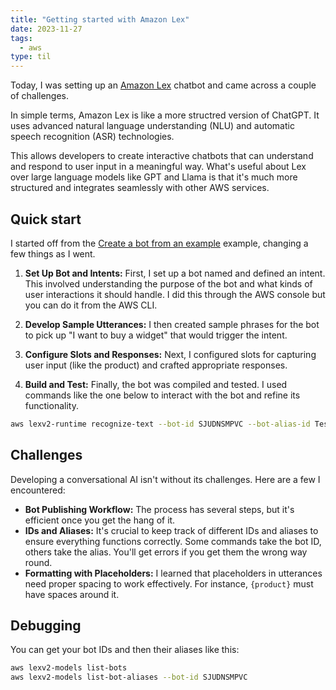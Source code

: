 ```yaml
---
title: "Getting started with Amazon Lex"
date: 2023-11-27
tags:
  - aws
type: til
---
```

Today, I was setting up an [Amazon Lex](https://docs.aws.amazon.com/lex/) chatbot and came across a couple of challenges.

In simple terms, Amazon Lex is like a more structred version of ChatGPT.
It uses advanced natural language understanding (NLU) and automatic speech recognition (ASR) technologies.

This allows developers to create interactive  chatbots that can understand and respond to user input in a meaningful way.
What's useful about Lex over large language models like GPT and Llama is that it's much more structured and integrates seamlessly with other AWS services.

## Quick start

I started off from the [Create a bot from an example](https://docs.aws.amazon.com/lexv2/latest/dg/exercise-1.html) example, changing a few things as I went.

1. **Set Up Bot and Intents:** First, I set up a bot named and defined an intent. This involved understanding the purpose of the bot and what kinds of user interactions it should handle. I did this through the AWS console but you can do it from the AWS CLI.

2. **Develop Sample Utterances:** I then created sample phrases for the bot to pick up "I want to buy a widget" that would trigger the intent.

3. **Configure Slots and Responses:** Next, I configured slots for capturing user input (like the product) and crafted appropriate responses.

4. **Build and Test:** Finally, the bot was compiled and tested. I used commands like the one below to interact with the bot and refine its functionality.

```bash
aws lexv2-runtime recognize-text --bot-id SJUDNSMPVC --bot-alias-id TestAlias --locale-id 'en_GB' --session-id 'testsession' --text "I want to buy a widget"
```

## Challenges
Developing a conversational AI isn't without its challenges. Here are a few I encountered:

- **Bot Publishing Workflow:** The process has several steps, but it's efficient once you get the hang of it.
- **IDs and Aliases:** It's crucial to keep track of different IDs and aliases to ensure everything functions correctly. Some commands take the bot ID, others take the alias. You'll get errors if you get them the wrong way round.
- **Formatting with Placeholders:** I learned that placeholders in utterances need proper spacing to work effectively. For instance, ` {product} ` must have spaces around it.

## Debugging

You can get your bot IDs and then their aliases like this:

```bash
aws lexv2-models list-bots
aws lexv2-models list-bot-aliases --bot-id SJUDNSMPVC
```
